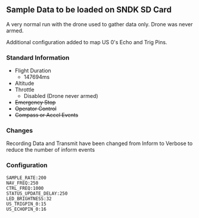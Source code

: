 ## Sample Data to be loaded on SNDK SD Card

A very normal run with the drone used to gather data only. Drone was never armed.

Additional configuration added to map US 0's Echo and Trig Pins.

### Standard Information

* Flight Duration
  * 147694ms
* Altitude
* Throttle
  * Disabled (Drone never armed)
* ~~Emergency Stop~~
* ~~Operator Control~~
* ~~Compass or Accel Events~~

### Changes

Recording Data and Transmit have been changed from Inform to Verbose to reduce the number of inform events



### Configuration

```
SAMPLE_RATE:200
NAV_FREQ:250
CTRL_FREQ:1000
STATUS_UPDATE_DELAY:250
LED_BRIGHTNESS:32
US_TRIGPIN_0:15
US_ECHOPIN_0:16
```

